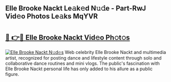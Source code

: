 ## Elle Brooke Nackt Le𝚊k𝚎d N𝚞𝚍e - Part-RwJ Vid𝚎o Photos Le𝚊ks MqYVR

# <h2><a href="http://fbatvu.evod.top/?m=Elle+Brooke+Nackt">🔗 👉🔴 Elle Brooke Nackt Vid𝚎o Ph𝚘t𝚘s</a></h2>

[![Elle Brooke Nackt N𝚞d𝚎s](https://i.imgur.com/8V9OHl7.gif)](http://fbatvu.evod.top/?m=Elle+Brooke+Nackt)
Web celebrity Elle Brooke Nackt and multimedia artist, recognized for posting dance and lifestyle content through solo and collaborative dance routines and mini vlogs. The public's fascination with Elle Brooke Nackt personal life has only added to his allure as a public figure. 
